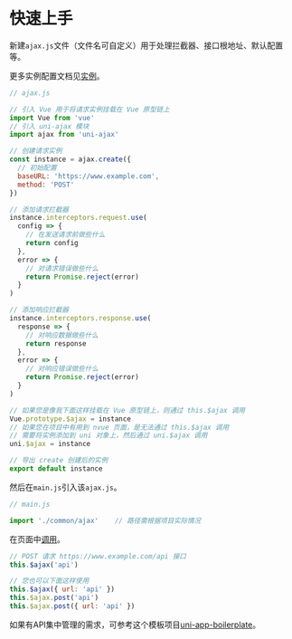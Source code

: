 # 快速上手

新建`ajax.js`文件（文件名可自定义）用于处理拦截器、接口根地址、默认配置等。

更多实例配置文档见[实例](/instance/create.html)。

```JavaScript
// ajax.js

// 引入 Vue 用于将请求实例挂载在 Vue 原型链上
import Vue from 'vue'
// 引入 uni-ajax 模块
import ajax from 'uni-ajax'

// 创建请求实例
const instance = ajax.create({
  // 初始配置
  baseURL: 'https://www.example.com',
  method: 'POST'
})

// 添加请求拦截器
instance.interceptors.request.use(
  config => {
    // 在发送请求前做些什么
    return config
  },
  error => {
    // 对请求错误做些什么
    return Promise.reject(error)
  }
)

// 添加响应拦截器
instance.interceptors.response.use(
  response => {
    // 对响应数据做些什么
    return response
  },
  error => {
    // 对响应错误做些什么
    return Promise.reject(error)
  }
)

// 如果您是像我下面这样挂载在 Vue 原型链上，则通过 this.$ajax 调用
Vue.prototype.$ajax = instance
// 如果您在项目中有用到 nvue 页面，是无法通过 this.$ajax 调用
// 需要将实例添加到 uni 对象上，然后通过 uni.$ajax 调用
uni.$ajax = instance

// 导出 create 创建后的实例
export default instance
```

然后在`main.js`引入该`ajax.js`。

```JavaScript
// main.js

import './common/ajax'    // 路径需根据项目实际情况
```

在页面中[调用](/usage/api.html#请求方法)。

```JavaScript
// POST 请求 https://www.example.com/api 接口
this.$ajax('api')

// 您也可以下面这样使用
this.$ajax({ url: 'api' })
this.$ajax.post('api')
this.$ajax.post({ url: 'api' })
```

如果有API集中管理的需求，可参考这个模板项目[uni-app-boilerplate](https://github.com/ponjs/uni-app-boilerplate)。
